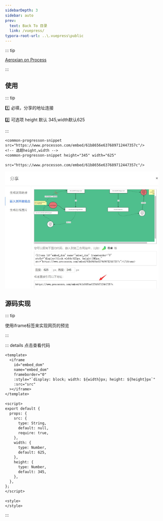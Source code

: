 ```yaml
---
sidebarDepth: 3
sidebar: auto
prev:
  text: Back To 目录
  link: /vuepress/
typora-root-url: ..\.vuepress\public
---
```




::: tip

[Aeroxian on Process](https://www.processon.com)

:::



## 使用

::: tip

:one: 必填，分享的地址连接

:two: 可选项 height 默认 345,width默认625

:::

```vue
<common-progresson-snippet src="https://www.processon.com/embed/61b8656e637689712447357c"/>
<!-- 选题height,width -->
<common-progresson-snippet height="345" width="625" 
                           src="https://www.processon.com/embed/61b8656e637689712447357c"/>
```

![202112141818657](/images/vuepress/202112141818657.jpg)

## 源码实现

::: tip

使用iframe标签来实现网页的预览

:::



::: details 点击查看代码

```vue {2-8}
<template>
  <iframe
    id="embed_dom"
    name="embed_dom"
    frameborder="0"
    :style="`display: block; width: ${width}px; height: ${height}px`"
    :src="src"
  ></iframe>
</template>

<script>
export default {
  props: {
    src: {
      type: String,
      default: null,
      require: true,
    },
    width: {
      type: Number,
      default: 625,
    },
    height: {
      type: Number,
      default: 345,
    },
  },
};
</script>

<style>
</style>
```

:::